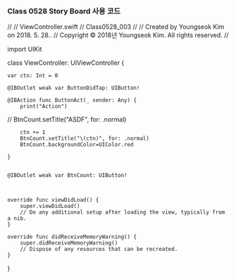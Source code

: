 

### Class 0528 Story Board 사용 코드

//
//  ViewController.swift
//  Class0528_003
//
//  Created by Youngseok Kim on 2018. 5. 28..
//  Copyright © 2018년 Youngseok Kim. All rights reserved.
//

import UIKit

class ViewController: UIViewController {
    
    var ctn: Int = 0
    
    @IBOutlet weak var ButtonDidTap: UIButton!
    
    @IBAction func ButtonAct(_ sender: Any) {
        print("Action")
//        BtnCount.setTitle("ASDF", for: .normal)
        
        ctn += 1
        BtnCount.setTitle("\(ctn)", for: .normal)
        BtnCount.backgroundColor=UIColor.red
        
    }
    
    
    @IBOutlet weak var BtnCount: UIButton!
    
    
    
    override func viewDidLoad() {
        super.viewDidLoad()
        // Do any additional setup after loading the view, typically from a nib.
    }

    override func didReceiveMemoryWarning() {
        super.didReceiveMemoryWarning()
        // Dispose of any resources that can be recreated.
    }


}

